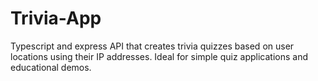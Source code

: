 # Trivia-App
Typescript and express API that creates trivia quizzes based on user locations using their IP addresses. Ideal for simple quiz applications and educational demos.
